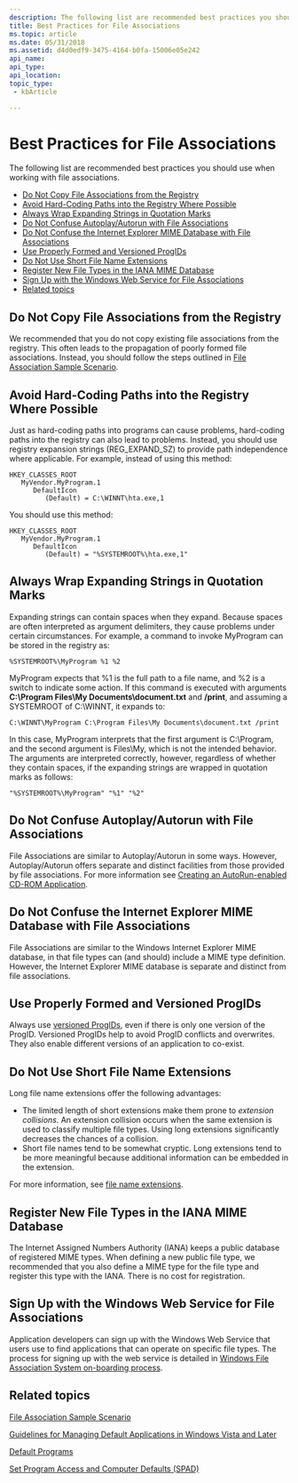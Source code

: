 ```yaml
---
description: The following list are recommended best practices you should use when working with file associations.
title: Best Practices for File Associations
ms.topic: article
ms.date: 05/31/2018
ms.assetid: d4d0edf9-3475-4164-b0fa-15006e05e242
api_name: 
api_type: 
api_location: 
topic_type: 
 - kbArticle

---
```


# Best Practices for File Associations

The following list are recommended best practices you should use when working with file associations.

-   [Do Not Copy File Associations from the Registry](#do-not-copy-file-associations-from-the-registry)
-   [Avoid Hard-Coding Paths into the Registry Where Possible](#avoid-hard-coding-paths-into-the-registry-where-possible)
-   [Always Wrap Expanding Strings in Quotation Marks](#always-wrap-expanding-strings-in-quotation-marks)
-   [Do Not Confuse Autoplay/Autorun with File Associations](#do-not-confuse-autoplayautorun-with-file-associations)
-   [Do Not Confuse the Internet Explorer MIME Database with File Associations](#do-not-confuse-the-internet-explorer-mime-database-with-file-associations)
-   [Use Properly Formed and Versioned ProgIDs](#use-properly-formed-and-versioned-progids)
-   [Do Not Use Short File Name Extensions](#do-not-use-short-file-name-extensions)
-   [Register New File Types in the IANA MIME Database](#register-new-file-types-in-the-iana-mime-database)
-   [Sign Up with the Windows Web Service for File Associations](#sign-up-with-the-windows-web-service-for-file-associations)
-   [Related topics](#related-topics)

## Do Not Copy File Associations from the Registry

We recommended that you do not copy existing file associations from the registry. This often leads to the propagation of poorly formed file associations. Instead, you should follow the steps outlined in [File Association Sample Scenario](fa-sample-scenarios.md).

## Avoid Hard-Coding Paths into the Registry Where Possible

Just as hard-coding paths into programs can cause problems, hard-coding paths into the registry can also lead to problems. Instead, you should use registry expansion strings (REG\_EXPAND\_SZ) to provide path independence where applicable. For example, instead of using this method:

```
HKEY_CLASSES_ROOT
   MyVendor.MyProgram.1
      DefaultIcon
         (Default) = C:\WINNT\hta.exe,1
```

You should use this method:

```
HKEY_CLASSES_ROOT
   MyVendor.MyProgram.1
      DefaultIcon
         (Default) = "%SYSTEMROOT%\hta.exe,1"
```

## Always Wrap Expanding Strings in Quotation Marks

Expanding strings can contain spaces when they expand. Because spaces are often interpreted as argument delimiters, they cause problems under certain circumstances. For example, a command to invoke MyProgram can be stored in the registry as:

`%SYSTEMROOT%\MyProgram %1 %2`

MyProgram expects that %1 is the full path to a file name, and %2 is a switch to indicate some action. If this command is executed with arguments **C:\\Program Files\\My Documents\\document.txt** and **/print**, and assuming a SYSTEMROOT of C:\\WINNT, it expands to:

`C:\WINNT\MyProgram C:\Program Files\My Documents\document.txt /print`

In this case, MyProgram interprets that the first argument is C:\\Program, and the second argument is Files\\My, which is not the intended behavior. The arguments are interpreted correctly, however, regardless of whether they contain spaces, if the expanding strings are wrapped in quotation marks as follows:

`"%SYSTEMROOT%\MyProgram" "%1" "%2"`

## Do Not Confuse Autoplay/Autorun with File Associations

File Associations are similar to Autoplay/Autorun in some ways. However, Autoplay/Autorun offers separate and distinct facilities from those provided by file associations. For more information see [Creating an AutoRun-enabled CD-ROM Application](autoplay.md).

## Do Not Confuse the Internet Explorer MIME Database with File Associations

File Associations are similar to the Windows Internet Explorer MIME database, in that file types can (and should) include a MIME type definition. However, the Internet Explorer MIME database is separate and distinct from file associations.

## Use Properly Formed and Versioned ProgIDs

Always use [versioned ProgIDs](fa-progids.md), even if there is only one version of the ProgID. Versioned ProgIDs help to avoid ProgID conflicts and overwrites. They also enable different versions of an application to co-exist.

## Do Not Use Short File Name Extensions

Long file name extensions offer the following advantages:

-   The limited length of short extensions make them prone to *extension collisions.* An extension collision occurs when the same extension is used to classify multiple file types. Using long extensions significantly decreases the chances of a collision.
-   Short file names tend to be somewhat cryptic. Long extensions tend to be more meaningful because additional information can be embedded in the extension.

For more information, see [file name extensions](fa-file-extensions.md).

## Register New File Types in the IANA MIME Database

The Internet Assigned Numbers Authority (IANA) keeps a public database of registered MIME types. When defining a new public file type, we recommended that you also define a MIME type for the file type and register this type with the IANA. There is no cost for registration.

## Sign Up with the Windows Web Service for File Associations

Application developers can sign up with the Windows Web Service that users use to find applications that can operate on specific file types. The process for signing up with the web service is detailed in [Windows File Association System on-boarding process](https://support.microsoft.com/kb/929149).

## Related topics

<dl> <dt>

[File Association Sample Scenario](fa-sample-scenarios.md)
</dt> <dt>

[Guidelines for Managing Default Applications in Windows Vista and Later](vista-managing-defaults.md)
</dt> <dt>

[Default Programs](default-programs.md)
</dt> <dt>

[Set Program Access and Computer Defaults (SPAD)](cpl-setprogramaccess.md)
</dt> </dl>

 

 



